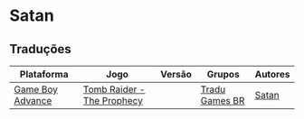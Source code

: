 # Satan

## Traduções

| Plataforma | Jogo | Versão | Grupos | Autores |
| ----------- | ----------- | ----------- | ----------- | ----------- |
| [Game Boy Advance](../../traducoes/game-boy-advance/) | [Tomb Raider - The Prophecy](../../traducoes/game-boy-advance/tomb-raider-the-prophecy_satan/) |  | [Tradu Games BR](../../grupos/tradu-games-br/) | [Satan](../../autores/satan/) |